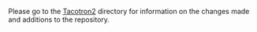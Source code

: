 Please go to the [Tacotron2](https://github.com/acharabin/DeepLearningExamples/tree/master/PyTorch/SpeechSynthesis/Tacotron2) directory for information on the changes  made and additions to the repository. 
